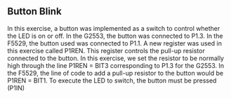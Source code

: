 ## Button Blink 
In this exercise, a button was implemented as a switch to control whether the LED is on or off. In the G2553, the button was connected to P1.3. In the F5529, the button used was connected to P1.1. 
A new register was used in this exercise called P1REN. This register controls the pull-up resistor connected to the button. In this exercise, we set the resistor to be normally high through the line P1REN = BIT3 corresponding to P1.3 for the G2553. In the F5529, the line of code to add a pull-up resistor to the button would be P1REN = BIT1. To execute the LED to switch, the button must be pressed (P1IN)
